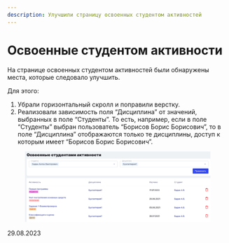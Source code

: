 ```yaml
---
description: Улучшили страницу освоенных студентом активностей
---
```


# Освоенные студентом активности

На странице освоенных студентом активностей были обнаружены места, которые следовало улучшить.

Для этого:

1. Убрали горизонтальный скролл и поправили верстку.
2. Реализовали зависимость поля “Дисциплина” от значений, выбранных в поле “Студенты”. То есть, например, если в поле “Студенты” выбран пользователь “Борисов Борис Борисович”, то в поле “Дисциплина” отображаются только те дисциплины, доступ к которым имеет “Борисов Борис Борисович”.

<figure><img src="../../.gitbook/assets/image (776).png" alt=""><figcaption></figcaption></figure>

29.08.2023
